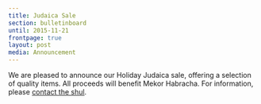 ```yaml
---
title: Judaica Sale
section: bulletinboard
until: 2015-11-21
frontpage: true
layout: post
media: Announcement
---
```


We are pleased to announce our Holiday Judaica sale, offering a selection of quality items. All proceeds will benefit Mekor Habracha. For information, please [contact the shul](mailto:info@mekorhabracha.org).

